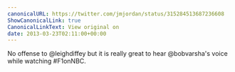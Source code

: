 ```yaml
---
canonicalURL: https://twitter.com/jmjordan/status/315284513687236608
ShowCanonicalLink: true
CanonicalLinkText: View original on
date: 2013-03-23T02:11:00+00:00
---
```

No offense to @leighdiffey but it is really great to hear @bobvarsha's voice while watching #F1onNBC.